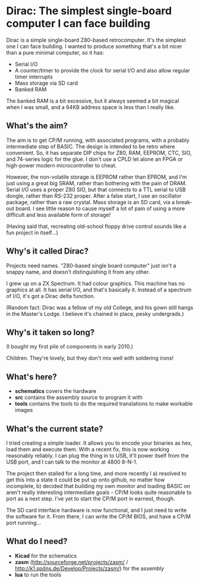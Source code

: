 Dirac: The simplest single-board computer I can face building
=============================================================

Dirac is a simple single-board Z80-based retrocomputer. It's the
simplest one I can face building. I wanted to produce something that's
a bit nicer than a pure minimal computer, so it has:

 * Serial I/O
 * A counter/timer to provide the clock for serial I/O and also allow
   regular timer interrupts
 * Mass storage via SD card
 * Banked RAM

The banked RAM is a bit excessive, but it always seemed a bit magical
when I was small, and a 64KB address space is less than I really
like.

What's the aim?
---------------

The aim is to get CP/M running, with associated programs, with a
probably intermediate step of BASIC. The design is intended to be
retro where convenient. So, it has separate DIP chips for Z80, RAM,
EEPROM, CTC, SIO, and 74-series logic for the glue. I don't use a CPLD
let alone an FPGA or high-power modern microcontroller to cheat.

However, the non-volatile storage is EEPROM rather than EPROM, and I'm
just using a great big SRAM, rather than bothering with the pain of
DRAM. Serial I/O uses a proper Z80 SIO, but that connects to a TTL
serial to USB dongle, rather than RS-232 proper. After a false start,
I use an oscillator package, rather than a raw crystal. Mass storage
is an SD card, via a break-out board. I see little reason to cause
myself a lot of pain of using a more difficult and less available form
of storage!

(Having said that, recreating old-school floppy drive control sounds
like a fun project in itself...)

Why's it called Dirac?
----------------------

Projects need names. "Z80-based single board computer" just isn't a
snappy name, and doesn't distinguishing it from any other.

I grew up on a ZX Spectrum. It had colour graphics. This machine has
no graphics at all. It has serial I/O, and that's basically
it. Instead of a spectrum of I/O, it's got a Dirac delta function.

(Random fact: Dirac was a fellow of my old College, and his gown still
hangs in the Master's Lodge. I believe it's chained in place, pesky
undergrads.)

Why's it taken so long?
-----------------------

(I bought my first pile of components in early 2010.)

Children. They're lovely, but they don't mix well with soldering irons!

What's here?
------------

* **schematics** covers the hardware
* **src** contains the assembly source to program it with
* **tools** contains the tools to do the required translations to make
    workable images

What's the current state?
-------------------------

I tried creating a simple loader. It allows you to encode your
binaries as hex, load them and execute them. With a recent fix, this
is now working reasonably reliably. I can plug the thing in to USB,
it'll power itself from the USB port, and I can talk to the monitor at
4800 8-N-1.

The project then stalled for a long time, and more recently I a)
resolved to get this into a state it could be put up onto github, no
matter how incomplete, b) decided that building my own monitor and
loading BASIC on aren't really interesting intermediate goals - CP/M
looks quite reasonable to port as a next step. I've yet to start the
CP/M port in earnest, though.

The SD card interface hardware is now functional, and I just need to
write the software for it. From there, I can write the CP/M BIOS, and
have a CP/M port running...

What do I need?
---------------

* **Kicad** for the schematics
* **zasm** (http://sourceforge.net/projects/zasm/ /
    http://k1.spdns.de/Develop/Projects/zasm/) for the assembly
* **lua** to run the tools
